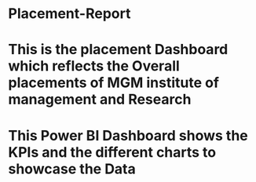 # Placement-Report

# This is the placement Dashboard which reflects the Overall placements of MGM institute of management and Research 
# This Power BI Dashboard shows the KPIs and the different charts to showcase the Data 
